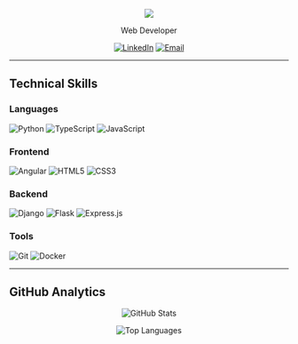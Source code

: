 <p align="center">
  <img src="https://capsule-render.vercel.app/api?type=waving&color=0:2b2d42,100:4a4e69&height=250&section=header&text=Froillan%20Kim%20B.%20Edem&fontAlignY=40&fontSize=40&animation=fadeIn&fontColor=ffffff" />
</p>

<div align="center">
  
Web Developer

[![LinkedIn](https://img.shields.io/badge/LinkedIn-0077B5?style=flat&logo=linkedin&logoColor=white)](https://www.linkedin.com/in/froillan-kim-b-edem-5b591b252/)
[![Email](https://img.shields.io/badge/Email-D14836?style=flat&logo=gmail&logoColor=white)](mailto:froillan.edem@gmail.com)

</div>

---

## Technical Skills

### Languages
![Python](https://img.shields.io/badge/Python-3776AB?logo=python&logoColor=white)
![TypeScript](https://img.shields.io/badge/TypeScript-3178C6?logo=typescript&logoColor=white)
![JavaScript](https://img.shields.io/badge/JavaScript-F7DF1E?logo=javascript&logoColor=black)

### Frontend
![Angular](https://img.shields.io/badge/Angular-DD0031?logo=angular&logoColor=white)
![HTML5](https://img.shields.io/badge/HTML5-E34F26?logo=html5&logoColor=white)
![CSS3](https://img.shields.io/badge/CSS3-1572B6?logo=css3&logoColor=white)

### Backend
![Django](https://img.shields.io/badge/Django-092E20?logo=django&logoColor=white)
![Flask](https://img.shields.io/badge/Flask-000000?logo=flask&logoColor=white)
![Express.js](https://img.shields.io/badge/Express.js-000000?logo=express&logoColor=white)

### Tools
![Git](https://img.shields.io/badge/Git-F05032?logo=git&logoColor=white)
![Docker](https://img.shields.io/badge/Docker-2496ED?logo=docker&logoColor=white)

---

## GitHub Analytics

<div align="center">

![GitHub Stats](https://github-readme-stats.vercel.app/api?username=Froillan123&show_icons=true&theme=dark&hide_border=true&count_private=true)

![Top Languages](https://github-readme-stats.vercel.app/api/top-langs/?username=Froillan123&layout=compact&theme=dark&hide_border=true)

</div>
